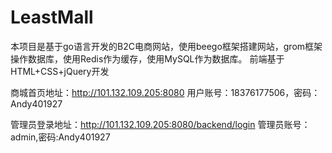 # LeastMall

本项目是基于go语言开发的B2C电商网站，使用beego框架搭建网站，grom框架操作数据库，使用Redis作为缓存，使用MySQL作为数据库。
前端基于HTML+CSS+jQuery开发

商城首页地址：http://101.132.109.205:8080
用户账号：18376177506，密码：Andy401927

管理员登录地址：http://101.132.109.205:8080/backend/login
管理员账号：admin,密码:Andy401927
